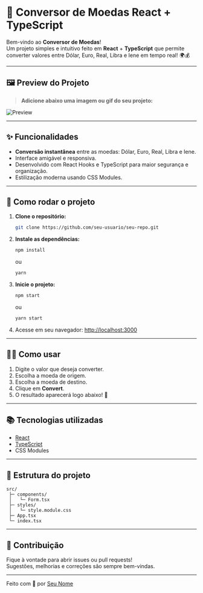 # 💸 Conversor de Moedas React + TypeScript

Bem-vindo ao **Conversor de Moedas**!  
Um projeto simples e intuitivo feito em **React** + **TypeScript** que permite converter valores entre Dólar, Euro, Real, Libra e Iene em tempo real! 🌍💰

---

## 🖼️ Preview do Projeto

> **Adicione abaixo uma imagem ou gif do seu projeto:**

![Preview](![image](https://github.com/user-attachments/assets/cb413c61-7025-4db9-badc-49384da67454))

---

## ✨ Funcionalidades

- **Conversão instantânea** entre as moedas: Dólar, Euro, Real, Libra e Iene.
- Interface amigável e responsiva.
- Desenvolvido com React Hooks e TypeScript para maior segurança e organização.
- Estilização moderna usando CSS Modules.

---

## 🚀 Como rodar o projeto

1. **Clone o repositório:**
   ```bash
   git clone https://github.com/seu-usuario/seu-repo.git
   ```

2. **Instale as dependências:**
   ```bash
   npm install
   ```
   ou
   ```bash
   yarn
   ```

3. **Inicie o projeto:**
   ```bash
   npm start
   ```
   ou
   ```bash
   yarn start
   ```

4. Acesse em seu navegador: [http://localhost:3000](http://localhost:3000)

---

## 🧑‍💻 Como usar

1. Digite o valor que deseja converter.
2. Escolha a moeda de origem.
3. Escolha a moeda de destino.
4. Clique em **Convert**.
5. O resultado aparecerá logo abaixo! 🎉

---

## 📚 Tecnologias utilizadas

- [React](https://react.dev/)
- [TypeScript](https://www.typescriptlang.org/)
- CSS Modules

---

## 📂 Estrutura do projeto

```
src/
 ├─ components/
 │   └─ Form.tsx
 ├─ styles/
 │   └─ style.module.css
 ├─ App.tsx
 └─ index.tsx
```

---

## 🤝 Contribuição

Fique à vontade para abrir issues ou pull requests!  
Sugestões, melhorias e correções são sempre bem-vindas.

---

Feito com 💙 por [Seu Nome](https://github.com/seu-usuario)
